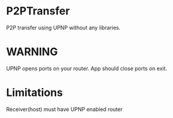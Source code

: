 # P2PTransfer
P2P transfer using UPNP without any libraries.

# WARNING
UPNP opens ports on your router.
App should close ports on exit.

# Limitations 
Receiver(host) must have UPNP enabled router 



